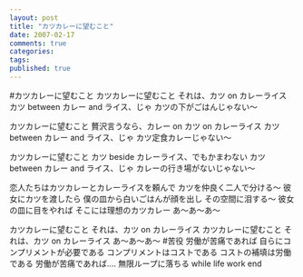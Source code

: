 ```yaml
---
layout: post
title: "カツカレーに望むこと"
date: 2007-02-17
comments: true
categories:
tags:
published: true
---
```


#カツカレーに望むこと
カツカレーに望むこと
それは、カツ on カレーライス
カツ between カレー and ライス、じゃ
カツの下がごはんじゃない～

カツカレーに望むこと
贅沢言うなら、カレー on カツ on カレーライス
カツ between カレー and ライス、じゃ
カツ定食カレーじゃない～

カツカレーに望むこと
カツ beside カレーライス、でもかまわない
カツ between カレー and ライス、じゃ
カレーの行き場がないじゃない～

恋人たちはカツカレーとカレーライスを頼んで
カツを仲良く二人で分ける～
彼女にカツを渡したら
僕の皿から白いごはんが顔を出し
その空間に泪する～
彼女の皿に目をやれば
そこには理想のカツカレー
あ～あ～あ～

カツカレーに望むこと
それは、カツ on カレーライス
カツカレーに望むこと
それは、カツ on カレーライス
あ～あ～あ～
#苦役
労働が苦痛であれば
自らにコンプリメントが必要である
コンプリメントはコストである
コストの補填は労働である
労働が苦痛であれば....
無限ループに落ちる
    while life
      work
    end
